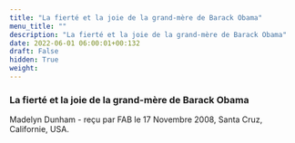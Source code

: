 ```yaml
---
title: "La fierté et la joie de la grand-mère de Barack Obama"
menu_title: ""
description: "La fierté et la joie de la grand-mère de Barack Obama"
date: 2022-06-01 06:00:01+00:132
draft: False
hidden: True
weight:
---
```

### La fierté et la joie de la grand-mère de Barack Obama

Madelyn Dunham - reçu par FAB le 17 Novembre 2008, Santa Cruz, Californie, USA.



